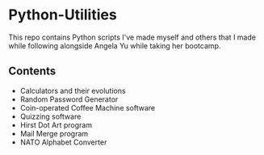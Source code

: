 # Python-Utilities
This repo contains Python scripts I've made myself and others that I made while following alongside Angela Yu while taking her bootcamp.

## Contents
- Calculators and their evolutions
- Random Password Generator
- Coin-operated Coffee Machine software
- Quizzing software
- Hirst Dot Art program
- Mail Merge program
- NATO Alphabet Converter
